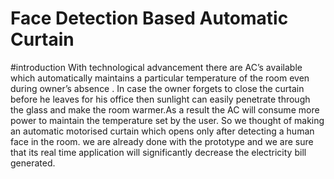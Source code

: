 # **Face Detection Based Automatic Curtain**
#introduction
With technological advancement there are AC’s available which automatically maintains a particular temperature of the room even during owner’s absence . In case the owner forgets to close the curtain before he leaves for his office then sunlight can easily penetrate through the glass and make the room warmer.As a result the AC will consume more power to maintain the temperature set by the user.
So we thought of making an automatic motorised curtain which opens only after detecting a human face in the room. we are already done with the prototype and we are sure that its real time application will significantly decrease the electricity bill generated.
